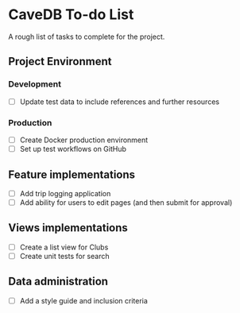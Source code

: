 # CaveDB To-do List
A rough list of tasks to complete for the project.

## Project Environment
### Development
- [ ] Update test data to include references and further resources

### Production
- [ ] Create Docker production environment
- [ ] Set up test workflows on GitHub

## Feature implementations
- [ ] Add trip logging application
- [ ] Add ability for users to edit pages (and then submit for approval)

## Views implementations
- [ ] Create a list view for Clubs
- [ ] Create unit tests for search

## Data administration
- [ ] Add a style guide and inclusion criteria
